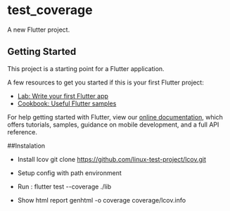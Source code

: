 # test_coverage

A new Flutter project.

## Getting Started

This project is a starting point for a Flutter application.

A few resources to get you started if this is your first Flutter project:

- [Lab: Write your first Flutter app](https://flutter.dev/docs/get-started/codelab)
- [Cookbook: Useful Flutter samples](https://flutter.dev/docs/cookbook)

For help getting started with Flutter, view our
[online documentation](https://flutter.dev/docs), which offers tutorials,
samples, guidance on mobile development, and a full API reference.

##Instalation
- Install lcov 
   git clone https://github.com/linux-test-project/lcov.git
- Setup config with path environment

- Run :
  flutter test --coverage ./lib
  
- Show html report
  genhtml -o coverage coverage/lcov.info